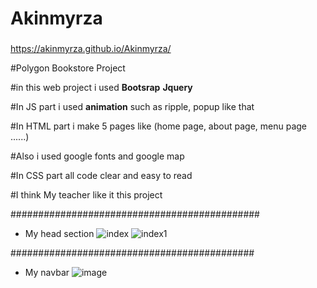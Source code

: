 # Akinmyrza

###
https://akinmyrza.github.io/Akinmyrza/


#Polygon Bookstore Project 

#in this web project i used **Bootsrap** **Jquery**

#In JS part i used **animation** such as ripple, popup like that 

#In HTML part i make 5 pages like (home page, about page, menu page ......)

#Also i used google fonts and google map 

#In CSS part all code clear and easy to read 

#I think My teacher like it this project


#############################################
* My head section 
![index](https://user-images.githubusercontent.com/45089065/71240083-71a1fd80-2332-11ea-9258-41356cc1374e.png)
![index1](https://user-images.githubusercontent.com/45089065/71240090-749cee00-2332-11ea-8acd-2f8ee94c354e.png)

############################################
* My navbar
![image](https://user-images.githubusercontent.com/45089065/71240202-ba59b680-2332-11ea-99cd-2507e7cd90b9.png)

